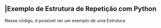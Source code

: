  ## |Exemplo de Estrutura de Repetição com Python 

   Nesse código, é possível ver um exemplo de uma Estrutura 
 
